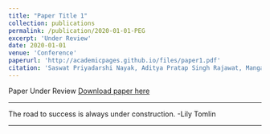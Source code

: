 ```yaml
---
title: "Paper Title 1"
collection: publications
permalink: /publication/2020-01-01-PEG
excerpt: 'Under Review'
date: 2020-01-01
venue: 'Conference'
paperurl: 'http://academicpages.github.io/files/paper1.pdf'
citation: 'Saswat Priyadarshi Nayak, Aditya Pratap Singh Rajawat, Mangal Kothari* (2020). &quot;Title 1.&quot; <i>American Control Conference 2020 </i>. 1(1).'
---
```

Paper Under Review
[Download paper here](http://academicpages.github.io/files/paper1.pdf)

<!-- Recommended citation: Your Name, You. (2009). "Paper Title 1." <i>Conference</i>. 1(1). -->
---

The road to success is always under construction. -Lily Tomlin

---
